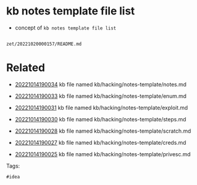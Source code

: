 # kb notes template file list

- concept of `kb notes template file list`

```
```

` zet/20221020000157/README.md `

# Related

- [20221014190034](/zet/20221014190034/README.md) kb file named kb/hacking/notes-template/notes.md

- [20221014190033](/zet/20221014190033/README.md) kb file named kb/hacking/notes-template/enum.md

- [20221014190031](/zet/20221014190031/README.md) kb file named kb/hacking/notes-template/exploit.md

- [20221014190030](/zet/20221014190030/README.md) kb file named kb/hacking/notes-template/steps.md

- [20221014190028](/zet/20221014190028/README.md) kb file named kb/hacking/notes-template/scratch.md

- [20221014190027](/zet/20221014190027/README.md) kb file named kb/hacking/notes-template/creds.md

- [20221014190025](/zet/20221014190025/README.md) kb file named kb/hacking/notes-template/privesc.md


Tags:

    #idea
